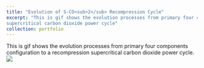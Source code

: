 ```yaml
---
title: "Evolution of S-CO<sub>2</sub> Recompression Cycle"
excerpt: "This is gif shows the evolution processes from primary four components configuration to a recompression 
supercritical carbon dioxide power cycle"
collection: portfolio
---
```


This is gif shows the evolution processes from primary four components configuration to a recompression 
supercritical carbon dioxide power cycle.<br/><img src='/images/evolution_of_S-CO2_recompression_cycle2.gif'> 